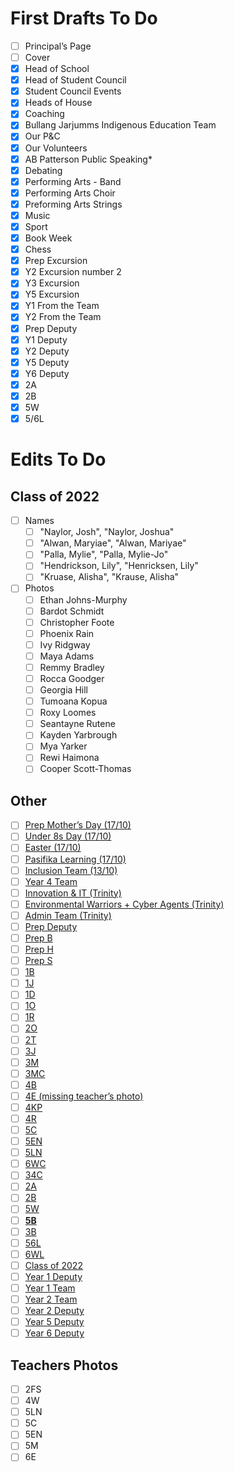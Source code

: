 # First Drafts To Do
- [ ] Principal’s Page
- [ ] Cover
- [x] Head of School
- [x] Head of Student Council
- [x] Student Council Events
- [x] Heads of House
- [X] Coaching
- [x] Bullang Jarjumms Indigenous Education Team
- [x] Our P&C
- [x] Our Volunteers
- [x] AB Patterson Public Speaking*
- [x] Debating
- [x] Performing Arts - Band
- [X] Performing Arts Choir
- [x] Preforming Arts Strings
- [x] Music
- [x] Sport
- [x] Book Week
- [x] Chess
- [x] Prep Excursion
- [x] Y2 Excursion number 2
- [x] Y3 Excursion
- [x] Y5 Excursion
- [x] Y1 From the Team
- [x] Y2 From the Team
- [x] Prep Deputy
- [x] Y1 Deputy
- [x] Y2 Deputy
- [x] Y5 Deputy
- [x] Y6 Deputy
- [x] 2A
- [x] 2B
- [x] 5W
- [x] 5/6L

# Edits To Do

## Class of 2022
- [ ] Names
  - [ ] "Naylor, Josh", "Naylor, Joshua"
  - [ ] "Alwan, Maryiae", "Alwan, Mariyae"
  - [ ] "Palla, Mylie", "Palla, Mylie-Jo"
  - [ ] "Hendrickson, Lily", "Henricksen, Lily"
  - [ ] "Kruase, Alisha", "Krause, Alisha"
- [ ] Photos
  - [ ] Ethan Johns-Murphy
  - [ ] Bardot Schmidt
  - [ ] Christopher Foote
  - [ ] Phoenix Rain
  - [ ] Ivy Ridgway
  - [ ] Maya Adams
  - [ ] Remmy Bradley
  - [ ] Rocca Goodger
  - [ ] Georgia Hill
  - [ ] Tumoana Kopua
  - [ ] Roxy Loomes
  - [ ] Seantayne Rutene
  - [ ] Kayden Yarbrough
  - [ ] Mya Yarker
  - [ ] Rewi Haimona
  - [ ] Cooper Scott-Thomas

## Other
- [ ] [Prep Mother’s Day (17/10)](https://www.notion.so/Prep-Mother-s-Day-17-10-844bd757c50b4c15a3218d1834ea1251)
- [ ] [Under 8s Day (17/10)](https://www.notion.so/Under-8s-Day-17-10-3a326a06b16747dc860de01f57041eed)
- [ ] [Easter (17/10)](https://www.notion.so/Easter-17-10-040bd2e487114674997e07d5a8047efa)
- [ ] [Pasifika Learning (17/10)](https://www.notion.so/Pasifika-Learning-17-10-f9897c3e5a0e4fb9a5fc1408dc20261e)
- [ ] [Inclusion Team (13/10)](https://www.notion.so/Inclusion-Team-13-10-ba7d561628e149b8ad36b06c93afdb99)
- [ ] [Year 4 Team](https://www.notion.so/Year-4-Team-ea25bae4f38b492194ee356e36751076)
- [ ] [Innovation & IT (Trinity)](https://www.notion.so/Innovation-IT-Trinity-3a5b67e593824cf6994560af0c6fc583)
- [ ] [Environmental Warriors + Cyber Agents (Trinity)](https://www.notion.so/Environmental-Warriors-Cyber-Agents-Trinity-59dce9a2fa4d458f83835297363cec91)
- [ ] [Admin Team (Trinity)](https://www.notion.so/Admin-Team-Trinity-55dd81281aab4540bde1c50f62e911e1)
- [ ] [Prep Deputy](https://www.notion.so/Prep-Deputy-3cb221d8f74e4fffb582ed4a945064b9)
- [ ] [Prep B](https://www.notion.so/Prep-B-f4b9dc3f7b5143b2b983c6d112b37b94)
- [ ] [Prep H](https://www.notion.so/Prep-H-438d6a3a338449ae8cd09557de68255c)
- [ ] [Prep S](https://www.notion.so/Prep-S-8630f3856905444f84a86abc946f1f87)
- [ ] [1B](https://www.notion.so/1B-1ef2090244a2480fbc06b02c0975019e)
- [ ] [1J](https://www.notion.so/1J-2398212afc184a69b7ef963f024d345b)
- [ ] [1D](https://www.notion.so/1D-16704eb88a744254b491e178186dd2b1)
- [ ] [1O](https://www.notion.so/1O-03297a7acc624c36941d9775aec4ae36)
- [ ] [1R](https://www.notion.so/1R-4d0636f34ddb44f9b2d4230e1ba62329)
- [ ] [2O](https://www.notion.so/2O-3a6e674bb1924879ac55e3c6ced9719d)
- [ ] [2T](https://www.notion.so/2T-d4f8b95887834f2aa14a73c9132bfff1)
- [ ] [3J](https://www.notion.so/3J-ff20fc18222d417a9019de5a0fa0f36f)
- [ ] [3M](https://www.notion.so/3M-d3f8aa0bb44e4e08a699ab8bb83b787e)
- [ ] [3MC](https://www.notion.so/3MC-a4fa34232dc645739fde594786768e8a)
- [ ] [4B](https://www.notion.so/4B-536c2e80df6b4d33a5b6af90d3516ecb)
- [ ] [4E (missing teacher’s photo)](https://www.notion.so/4E-missing-teacher-s-photo-a1f2643f92294e498ecd43d647e26b3a)
- [ ] [4KP](https://www.notion.so/4KP-6f1b84f841ad4af1982d476101ac4cce)
- [ ] [4R](https://www.notion.so/4R-0ecdb6e0c2a44c459c357a452bc941dd)
- [ ] [5C](https://www.notion.so/5C-8f11ee2593f248e18fb681197ff477b0)
- [ ] [5EN](https://www.notion.so/5EN-5d3cbf2e555f4507847d3220cb993292)
- [ ] [5LN](https://www.notion.so/5LN-5df646a13c91485a9fe24e64de01cd20)
- [ ] [6WC](https://www.notion.so/6WC-9d1db4287a704fddba853c51e53209b6)
- [ ] [34C](https://www.notion.so/34C-06b27128487b4678b889c88bd61c501e)
- [ ] [2A](https://www.notion.so/2A-7edac1f85f4e4f8eb62c8f5f4fa9b5ac)
- [ ] [2B](https://www.notion.so/2B-c28067f7d66a439db190b224e3696803)
- [ ] [5W](https://www.notion.so/5W-4e4d43ee1e1a42e7b816d8da8852d9cf)
- [ ] [**5B**](https://www.notion.so/5B-8cb9c571c7154c3b8b2d29e3aeb92083)
- [ ] [3B](https://www.notion.so/3B-900fe2864e324e629fd3bba532060a0b)
- [ ] [56L](https://www.notion.so/56L-2cece3ff704f4b158ed7dfb4cad24ba1)
- [ ] [6WL](https://www.notion.so/6WL-fc107baa24b144b2972e17ea3090f01e)
- [ ] [Class of 2022](https://www.notion.so/Class-of-2022-8a4ba6d06f174d7794b0b85484ef8e9e)
- [ ] [Year 1 Deputy](https://www.notion.so/Year-1-Deputy-31f4ee86465c4e8f822d450e9e950a2e)
- [ ] [Year 1 Team](https://www.notion.so/Year-1-Team-c18fa9857c9149e3be8c355e195985fb)
- [ ] [Year 2 Team](https://www.notion.so/Year-2-Team-a55233f0a0b84e9db797b7f794961540)
- [ ] [Year 2 Deputy](https://www.notion.so/Year-2-Deputy-68696620ccd8432cb543238d8fabc414)
- [ ] [Year 5 Deputy](https://www.notion.so/Year-5-Deputy-d9147ab5bf414550bc44dc54926157f9)
- [ ] [Year 6 Deputy](https://www.notion.so/Year-6-Deputy-1d39a46e95d8425696312deaffa5d0a4)
## Teachers Photos
- [ ] 2FS
- [ ] 4W
- [ ] 5LN
- [ ] 5C
- [ ] 5EN
- [ ] 5M
- [ ] 6E
